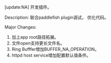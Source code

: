 [update:NA] 开发插件。

Description:
联合paddlefish plugin调试， 优化代码。

Major Changes:
1. 加上app root路径拓展。
2. 文件open支持更长文件名。
3. Ring Bufffer增加BUFFER_NA_OPERATION。
4. httpd host service增加配置默认值条件。